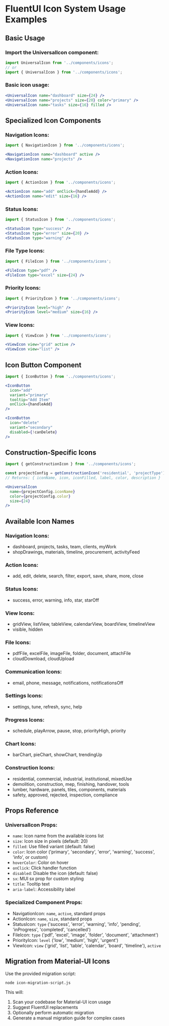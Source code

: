 # FluentUI Icon System Usage Examples

## Basic Usage

### Import the UniversalIcon component:
```javascript
import UniversalIcon from '../components/icons';
// or
import { UniversalIcon } from '../components/icons';
```

### Basic icon usage:
```jsx
<UniversalIcon name="dashboard" size={24} />
<UniversalIcon name="projects" size={20} color="primary" />
<UniversalIcon name="tasks" size={16} filled />
```

## Specialized Icon Components

### Navigation Icons:
```jsx
import { NavigationIcon } from '../components/icons';

<NavigationIcon name="dashboard" active />
<NavigationIcon name="projects" />
```

### Action Icons:
```jsx
import { ActionIcon } from '../components/icons';

<ActionIcon name="add" onClick={handleAdd} />
<ActionIcon name="edit" size={16} />
```

### Status Icons:
```jsx
import { StatusIcon } from '../components/icons';

<StatusIcon type="success" />
<StatusIcon type="error" size={20} />
<StatusIcon type="warning" />
```

### File Type Icons:
```jsx
import { FileIcon } from '../components/icons';

<FileIcon type="pdf" />
<FileIcon type="excel" size={24} />
```

### Priority Icons:
```jsx
import { PriorityIcon } from '../components/icons';

<PriorityIcon level="high" />
<PriorityIcon level="medium" size={16} />
```

### View Icons:
```jsx
import { ViewIcon } from '../components/icons';

<ViewIcon view="grid" active />
<ViewIcon view="list" />
```

## Icon Button Component

```jsx
import { IconButton } from '../components/icons';

<IconButton 
  icon="add" 
  variant="primary"
  tooltip="Add Item"
  onClick={handleAdd}
/>

<IconButton 
  icon="delete" 
  variant="secondary"
  disabled={!canDelete}
/>
```

## Construction-Specific Icons

```jsx
import { getConstructionIcon } from '../components/icons';

const projectConfig = getConstructionIcon('residential', 'projectType');
// Returns: { iconName, icon, iconFilled, label, color, description }

<UniversalIcon 
  name={projectConfig.iconName} 
  color={projectConfig.color}
  size={24}
/>
```

## Available Icon Names

### Navigation Icons:
- dashboard, projects, tasks, team, clients, myWork
- shopDrawings, materials, timeline, procurement, activityFeed

### Action Icons:
- add, edit, delete, search, filter, export, save, share, more, close

### Status Icons:
- success, error, warning, info, star, starOff

### View Icons:
- gridView, listView, tableView, calendarView, boardView, timelineView
- visible, hidden

### File Icons:
- pdfFile, excelFile, imageFile, folder, document, attachFile
- cloudDownload, cloudUpload

### Communication Icons:
- email, phone, message, notifications, notificationsOff

### Settings Icons:
- settings, tune, refresh, sync, help

### Progress Icons:
- schedule, playArrow, pause, stop, priorityHigh, priority

### Chart Icons:
- barChart, pieChart, showChart, trendingUp

### Construction Icons:
- residential, commercial, industrial, institutional, mixedUse
- demolition, construction, mep, finishing, handover, tools
- lumber, hardware, panels, tiles, components, materials
- safety, approved, rejected, inspection, compliance

## Props Reference

### UniversalIcon Props:
- `name`: Icon name from the available icons list
- `size`: Icon size in pixels (default: 20)
- `filled`: Use filled variant (default: false)
- `color`: Icon color ('primary', 'secondary', 'error', 'warning', 'success', 'info', or custom)
- `hoverColor`: Color on hover
- `onClick`: Click handler function
- `disabled`: Disable the icon (default: false)
- `sx`: MUI sx prop for custom styling
- `title`: Tooltip text
- `aria-label`: Accessibility label

### Specialized Component Props:
- NavigationIcon: `name`, `active`, standard props
- ActionIcon: `name`, `size`, standard props  
- StatusIcon: `type` ('success', 'error', 'warning', 'info', 'pending', 'inProgress', 'completed', 'cancelled')
- FileIcon: `type` ('pdf', 'excel', 'image', 'folder', 'document', 'attachment')
- PriorityIcon: `level` ('low', 'medium', 'high', 'urgent')
- ViewIcon: `view` ('grid', 'list', 'table', 'calendar', 'board', 'timeline'), `active`

## Migration from Material-UI Icons

Use the provided migration script:
```bash
node icon-migration-script.js
```

This will:
1. Scan your codebase for Material-UI icon usage
2. Suggest FluentUI replacements
3. Optionally perform automatic migration
4. Generate a manual migration guide for complex cases